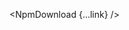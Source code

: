 <script lang="ts">
  import { NpmDownload } from 'svelte-shields'
  import type { NpmDownloadPropsType } from 'svelte-shields';

  const link: NpmDownloadPropsType = {
    packageName: 'svelte-awesome-icons',
    logo: 'svelte',
    link: ['https://github.com/shinokada/svelte-awesome-icons', 'https://svelte-awesome-icons.codewithshin.com'],
  }
</script>

<NpmDownload {...link} />